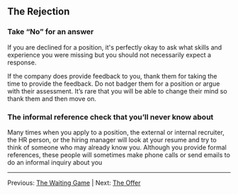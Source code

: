## The Rejection

### Take “No” for an answer

If you are declined for a position, it's perfectly okay to ask what skills and experience you were missing but you should not necessarily expect a response. 

If the company does provide feedback to you, thank them for taking the time to provide the feedback. Do not badger them for a position or argue with their assessment. It’s rare that you will be able to change their mind so thank them and then move on.

### The informal reference check that you’ll never know about

Many times when you apply to a position, the external or internal recruiter, the HR person, or the hiring manager will look at your resume and try to think of someone who may already know you. Although you provide formal references, these people will sometimes make phone calls or send emails to do an informal inquiry about you

---

Previous: [The Waiting Game](06-the-waiting-game.md) | Next: [The Offer](08-the-offer.md)
